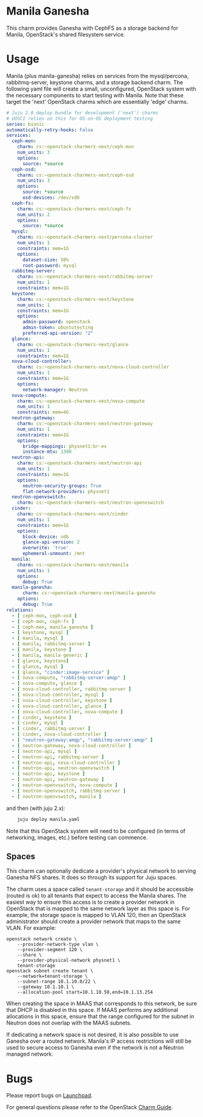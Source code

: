 # Manila Ganesha

This charm provides Ganesha with CephFS as a storage backend for Manila, OpenStack's shared filesystem service.

# Usage

Manila (plus manila-ganesha) relies on services from the mysql/percona,
rabbitmq-server, keystone charms, and a storage backend charm.  The following
yaml file will create a small, unconfigured, OpenStack system with the
necessary components to start testing with Manila.  Note that these target the
'next' OpenStack charms which are essentially 'edge' charms.

```yaml
# Juju 2.0 deploy bundle for development ('next') charms
# UOSCI relies on this for OS-on-OS deployment testing
series: bionic
automatically-retry-hooks: False
services:
  ceph-mon:
    charm: cs:~openstack-charmers-next/ceph-mon
    num_units: 3
    options:
      source: *source
  ceph-osd:
    charm: cs:~openstack-charmers-next/ceph-osd
    num_units: 3
    options:
      source: *source
      osd-devices: /dev/sdb
  ceph-fs:
    charm: cs:~openstack-charmers-next/ceph-fs
    num_units: 2
    options:
      source: *source
  mysql:
    charm: cs:~openstack-charmers-next/percona-cluster
    num_units: 1
    constraints: mem=1G
    options:
      dataset-size: 50%
      root-password: mysql
  rabbitmq-server:
    charm: cs:~openstack-charmers-next/rabbitmq-server
    num_units: 1
    constraints: mem=1G
  keystone:
    charm: cs:~openstack-charmers-next/keystone
    num_units: 1
    constraints: mem=1G
    options:
      admin-password: openstack
      admin-token: ubuntutesting
      preferred-api-version: "2"
  glance:
    charm: cs:~openstack-charmers-next/glance
    num_units: 1
    constraints: mem=1G
  nova-cloud-controller:
    charm: cs:~openstack-charmers-next/nova-cloud-controller
    num_units: 1
    constraints: mem=1G
    options:
      network-manager: Neutron
  nova-compute:
    charm: cs:~openstack-charmers-next/nova-compute
    num_units: 1
    constraints: mem=4G
  neutron-gateway:
    charm: cs:~openstack-charmers-next/neutron-gateway
    num_units: 1
    constraints: mem=1G
    options:
      bridge-mappings: physnet1:br-ex
      instance-mtu: 1300
  neutron-api:
    charm: cs:~openstack-charmers-next/neutron-api
    num_units: 1
    constraints: mem=1G
    options:
      neutron-security-groups: True
      flat-network-providers: physnet1
  neutron-openvswitch:
    charm: cs:~openstack-charmers-next/neutron-openvswitch
  cinder:
    charm: cs:~openstack-charmers-next/cinder
    num_units: 1
    constraints: mem=1G
    options:
      block-device: vdb
      glance-api-version: 2
      overwrite: 'true'
      ephemeral-unmount: /mnt
  manila:
    charm: cs:~openstack-charmers-next/manila
    num_units: 1
    options:
      debug: True
  manila-ganesha:
      charm: cs:~openstack-charmers-next/manila-ganesha
    options:
      debug: True
relations:
  - [ ceph-mon, ceph-osd ]
  - [ ceph-mon, ceph-fs ]
  - [ ceph-mon, manila-ganesha ]
  - [ keystone, mysql ]
  - [ manila, mysql ]
  - [ manila, rabbitmq-server ]
  - [ manila, keystone ]
  - [ manila, manila-generic ]
  - [ glance, keystone]
  - [ glance, mysql ]
  - [ glance, "cinder:image-service" ]
  - [ nova-compute, "rabbitmq-server:amqp" ]
  - [ nova-compute, glance ]
  - [ nova-cloud-controller, rabbitmq-server ]
  - [ nova-cloud-controller, mysql ]
  - [ nova-cloud-controller, keystone ]
  - [ nova-cloud-controller, glance ]
  - [ nova-cloud-controller, nova-compute ]
  - [ cinder, keystone ]
  - [ cinder, mysql ]
  - [ cinder, rabbitmq-server ]
  - [ cinder, nova-cloud-controller ]
  - [ "neutron-gateway:amqp", "rabbitmq-server:amqp" ]
  - [ neutron-gateway, nova-cloud-controller ]
  - [ neutron-api, mysql ]
  - [ neutron-api, rabbitmq-server ]
  - [ neutron-api, nova-cloud-controller ]
  - [ neutron-api, neutron-openvswitch ]
  - [ neutron-api, keystone ]
  - [ neutron-api, neutron-gateway ]
  - [ neutron-openvswitch, nova-compute ]
  - [ neutron-openvswitch, rabbitmq-server ]
  - [ neutron-openvswitch, manila ]
```

and then (with juju 2.x):

```bash
    juju deploy manila.yaml
```

Note that this OpenStack system will need to be configured (in terms of
networking, images, etc.) before testing can commence.

## Spaces

This charm can optionally dedicate a provider's physical
network to serving Ganesha NFS shares. It does so through its
support for Juju spaces.

The charm uses a space called `tenant-storage` and it should be accessible
(routed is ok) to all tenants that expect to access the Manila shares. The
easiest way to ensure this access is to create a provider network in OpenStack
that is mapped to the same network layer as this space is. For example, the
storage space is mapped to VLAN 120, then an OpenStack administrator should
create a provider network that maps to the same VLAN. For example:

    openstack network create \
        --provider-network-type vlan \
        --provider-segment 120 \
        --share \
        --provider-physical-network physnet1 \
        tenant-storage
    openstack subnet create tenant \
        --network=tenant-storage \
        --subnet-range 10.1.10.0/22 \
        --gateway 10.1.10.1 \
        --allocation-pool start=10.1.10.50,end=10.1.13.254

When creating the space in MAAS that corresponds to this network, be sure that
DHCP is disabled in this space. If MAAS performs any additional allocations in
this space, ensure that the range configured for the subnet in Neutron does not
overlap with the MAAS subnets.

If dedicating a network space is not desired, it is also possible to use
Ganesha over a routed network. Manila's IP access restrictions will still be
used to secure access to Ganesha even if the network is not a Neutron managed
network.

# Bugs

Please report bugs on [Launchpad](https://bugs.launchpad.net/charm-manila-ganesha/+filebug).

For general questions please refer to the OpenStack [Charm Guide](https://github.com/openstack/charm-guide).
